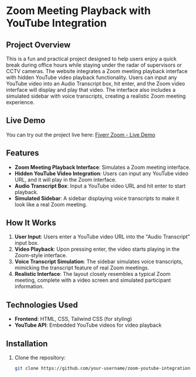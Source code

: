 # Zoom Meeting Playback with YouTube Integration

## Project Overview

This is a fun and practical project designed to help users enjoy a quick break during office hours while staying under the radar of supervisors or CCTV cameras. The website integrates a Zoom meeting playback interface with hidden YouTube video playback functionality. Users can input any YouTube video into an Audio Transcript box, hit enter, and the Zoom video interface will display and play that video. The interface also includes a simulated sidebar with voice transcripts, creating a realistic Zoom meeting experience.

## Live Demo

You can try out the project live here: [Fiverr Zoom - Live Demo](https://fiverrzoom.netlify.app/)

## Features

- **Zoom Meeting Playback Interface**: Simulates a Zoom meeting interface.
- **Hidden YouTube Video Integration**: Users can input any YouTube video URL, and it will play in the Zoom interface.
- **Audio Transcript Box**: Input a YouTube video URL and hit enter to start playback.
- **Simulated Sidebar**: A sidebar displaying voice transcripts to make it look like a real Zoom meeting.

## How It Works

1. **User Input**: Users enter a YouTube video URL into the "Audio Transcript" input box.
2. **Video Playback**: Upon pressing enter, the video starts playing in the Zoom-style interface.
3. **Voice Transcript Simulation**: The sidebar simulates voice transcripts, mimicking the transcript feature of real Zoom meetings.
4. **Realistic Interface**: The layout closely resembles a typical Zoom meeting, complete with a video screen and simulated participant information.

## Technologies Used

- **Frontend**: HTML, CSS, Tailwind CSS (for styling)
- **YouTube API**: Embedded YouTube videos for video playback

## Installation

1. Clone the repository:
   ```bash
   git clone https://github.com/your-username/zoom-youtube-integration.git
   ```
